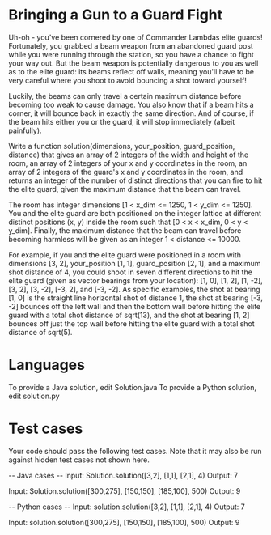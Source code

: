 Bringing a Gun to a Guard Fight
===============================

Uh-oh - you've been cornered by one of Commander Lambdas elite guards! Fortunately, you grabbed a beam weapon from an abandoned guard post while you were running through the station, so you have a chance to fight your way out. But the beam weapon is potentially dangerous to you as well as to the elite guard: its beams reflect off walls, meaning you'll have to be very careful where you shoot to avoid bouncing a shot toward yourself!

Luckily, the beams can only travel a certain maximum distance before becoming too weak to cause damage. You also know that if a beam hits a corner, it will bounce back in exactly the same direction. And of course, if the beam hits either you or the guard, it will stop immediately (albeit painfully).

Write a function solution(dimensions, your_position, guard_position, distance) that gives an array of 2 integers of the width and height of the room, an array of 2 integers of your x and y coordinates in the room, an array of 2 integers of the guard's x and y coordinates in the room, and returns an integer of the number of distinct directions that you can fire to hit the elite guard, given the maximum distance that the beam can travel.

The room has integer dimensions [1 < x_dim <= 1250, 1 < y_dim <= 1250]. You and the elite guard are both positioned on the integer lattice at different distinct positions (x, y) inside the room such that [0 < x < x_dim, 0 < y < y_dim]. Finally, the maximum distance that the beam can travel before becoming harmless will be given as an integer 1 < distance <= 10000.

For example, if you and the elite guard were positioned in a room with dimensions [3, 2], your_position [1, 1], guard_position [2, 1], and a maximum shot distance of 4, you could shoot in seven different directions to hit the elite guard (given as vector bearings from your location): [1, 0], [1, 2], [1, -2], [3, 2], [3, -2], [-3, 2], and [-3, -2]. As specific examples, the shot at bearing [1, 0] is the straight line horizontal shot of distance 1, the shot at bearing [-3, -2] bounces off the left wall and then the bottom wall before hitting the elite guard with a total shot distance of sqrt(13), and the shot at bearing [1, 2] bounces off just the top wall before hitting the elite guard with a total shot distance of sqrt(5).

Languages
=========

To provide a Java solution, edit Solution.java
To provide a Python solution, edit solution.py

Test cases
==========
Your code should pass the following test cases.
Note that it may also be run against hidden test cases not shown here.

-- Java cases --
Input:
Solution.solution([3,2], [1,1], [2,1], 4)
Output:
    7

Input:
Solution.solution([300,275], [150,150], [185,100], 500)
Output:
    9

-- Python cases --
Input:
solution.solution([3,2], [1,1], [2,1], 4)
Output:
    7

Input:
solution.solution([300,275], [150,150], [185,100], 500)
Output:
    9
